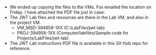 - We ended up copying the files to the VMs. Fox emailed the location on Friday. I have attached the PDF file just in case:
- The JWT Lab files and resources are there in the Lab VM, and also in the project VM.
  - VM_MSD-394958-1XX (C:\LabFiles\jwt-lab)
  - PROJ-394958-1XX (Computer/labfiles/Sample code for Projects/LabFiles/jwt-lab)
- The JWT Lab instructions PDF file is available in this Git Hub repo for reference.
